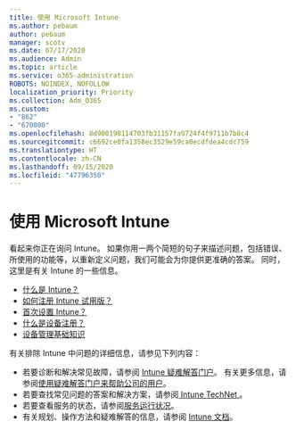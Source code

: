 ```yaml
---
title: 使用 Microsoft Intune
ms.author: pebaum
author: pebaum
manager: scotv
ms.date: 07/17/2020
ms.audience: Admin
ms.topic: article
ms.service: o365-administration
ROBOTS: NOINDEX, NOFOLLOW
localization_priority: Priority
ms.collection: Adm_O365
ms.custom:
- "862"
- "670000"
ms.openlocfilehash: 8d900198114703fb31157fa9724f4f9711b7b8c4
ms.sourcegitcommit: c6692ce0fa1358ec3529e59ca0ecdfdea4cdc759
ms.translationtype: HT
ms.contentlocale: zh-CN
ms.lasthandoff: 09/15/2020
ms.locfileid: "47796350"
---
```

# <a name="working-with-microsoft-intune"></a>使用 Microsoft Intune

看起来你正在询问 Intune。 如果你用一两个简短的句子来描述问题，包括错误、所使用的功能等，以重新定义问题，我们可能会为你提供更准确的答案。 同时，这里是有关 Intune 的一些信息。

- [什么是 Intune？](https://docs.microsoft.com/intune/what-is-intune)
- [如何注册 Intune 试用版？](https://docs.microsoft.com/intune/free-trial-sign-up)
- [首次设置 Intune？](https://docs.microsoft.com/intune/setup-steps)
- [什么是设备注册？](https://docs.microsoft.com/intune/device-enrollment)
- [设备管理基础知识](https://docs.microsoft.com/mem/intune/fundamentals/)

有关排除 Intune 中问题的详细信息，请参见下列内容：

- 若要诊断和解决常见故障，请参阅 [Intune 疑难解答门户](https://aka.ms/intunetroubleshooting)。 有关更多信息，请参阅[使用疑难解答门户来帮助公司的用户](https://docs.microsoft.com/intune/help-desk-operators)。
- 若要查找常见问题的答案和解决方案，请参阅[ Intune TechNet ](https://aka.ms/intuneforums)。
- 若要查看服务的状态，请参阅[服务运行状况](https://portal.office.com/AdminPortal/Home#/servicehealth)。
- 有关规划、操作方法和疑难解答的信息，请参阅 [Intune 文档](https://docs.microsoft.com/intune/)。